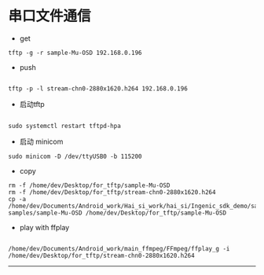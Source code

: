 
# 串口文件通信
* get
```shell
tftp -g -r sample-Mu-OSD 192.168.0.196
```


* push 
```shell

tftp -p -l stream-chn0-2880x1620.h264 192.168.0.196

```

* 启动tftp 
```shell

sudo systemctl restart tftpd-hpa

```

* 启动 minicom
```shell
sudo minicom -D /dev/ttyUSB0 -b 115200
```

* copy
```shell
rm -f /home/dev/Desktop/for_tftp/sample-Mu-OSD
rm -f /home/dev/Desktop/for_tftp/stream-chn0-2880x1620.h264
cp -a /home/dev/Documents/Android_work/Hai_si_work/hai_si/Ingenic_sdk_demo/samples/libimp-samples/sample-Mu-OSD /home/dev/Desktop/for_tftp/sample-Mu-OSD
```



* play with ffplay 
```shell

/home/dev/Documents/Android_work/main_ffmpeg/FFmpeg/ffplay_g -i /home/dev/Desktop/for_tftp/stream-chn0-2880x1620.h264
```




----------------------------------------------
```c





```









